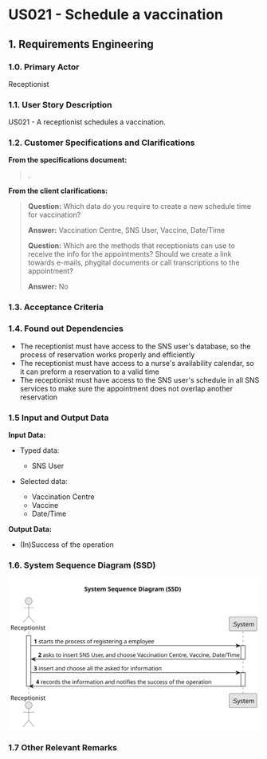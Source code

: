 # US021 - Schedule a vaccination 

## 1. Requirements Engineering

### 1.0. Primary Actor
Receptionist

### 1.1. User Story Description
US021 - A receptionist schedules a vaccination.

### 1.2. Customer Specifications and Clarifications
**From the specifications document:**
> .

**From the client clarifications:**

> **Question:** Which data do you require to create a new schedule time for vaccination?
>
> **Answer:** Vaccination Centre, SNS User, Vaccine, Date/Time
> 
> **Question:** Which are the methods that receptionists can use to receive the info for the appointments? Should we create a link towards e-mails, phygital documents or call transcriptions to the appointment? 
>
> **Answer:** No

### 1.3. Acceptance Criteria
>

### 1.4. Found out Dependencies
* The receptionist must have access to the SNS user's database, so the process of reservation works properly and efficiently
* The receptionist must have access to a nurse's availability calendar, so it can preform a reservation to a valid time
* The receptionist must have access to the SNS user's schedule in all SNS services to make sure the appointment does not overlap another reservation

### 1.5 Input and Output Data
**Input Data:**

* Typed data:
    * SNS User

* Selected data:
    * Vaccination Centre
    * Vaccine
    * Date/Time

**Output Data:**

* (In)Success of the operation

### 1.6. System Sequence Diagram (SSD)
![US021-SSD.svg](puml%2Fsvg%2FUS021-SSD.svg)

### 1.7 Other Relevant Remarks
>